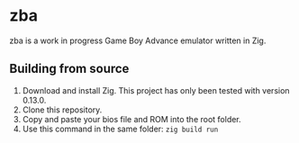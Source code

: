 # zba

zba is a work in progress Game Boy Advance emulator written in Zig.

## Building from source
1. Download and install Zig. This project has only been tested with version 0.13.0.
2. Clone this repository.
3. Copy and paste your bios file and ROM into the root folder.
3. Use this command in the same folder: `zig build run`